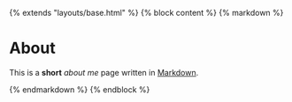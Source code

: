 {% extends "layouts/base.html" %}
{% block content %}
{% markdown %}
# About

This is a **short** _about me_ page written in [Markdown][1].

[1]: https://en.wikipedia.org/wiki/Markdown

{% endmarkdown %}
{% endblock %}

